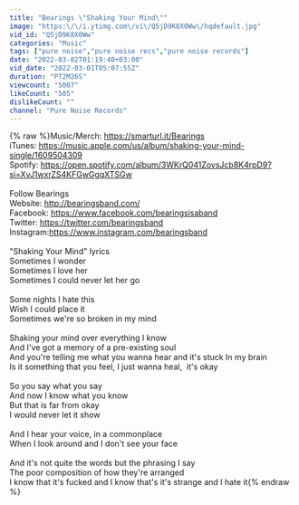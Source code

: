 ```yaml
---
title: "Bearings \"Shaking Your Mind\""
image: "https:\/\/i.ytimg.com\/vi\/Q5jD9K8X0Ww\/hqdefault.jpg"
vid_id: "Q5jD9K8X0Ww"
categories: "Music"
tags: ["pure noise","pure noise recs","pure noise records"]
date: "2022-03-02T01:19:40+03:00"
vid_date: "2022-03-01T05:07:55Z"
duration: "PT2M26S"
viewcount: "5007"
likeCount: "505"
dislikeCount: ""
channel: "Pure Noise Records"
---
```

{% raw %}Music/Merch: <a rel="nofollow" target="blank" href="https://smarturl.it/Bearings">https://smarturl.it/Bearings</a><br />iTunes: <a rel="nofollow" target="blank" href="https://music.apple.com/us/album/shaking-your-mind-single/1609504309">https://music.apple.com/us/album/shaking-your-mind-single/1609504309</a><br />Spotify: <a rel="nofollow" target="blank" href="https://open.spotify.com/album/3WKrQ041ZovsJcb8K4rpD9?si=XvJ1wxrZS4KFGwGgqXTSGw">https://open.spotify.com/album/3WKrQ041ZovsJcb8K4rpD9?si=XvJ1wxrZS4KFGwGgqXTSGw</a><br /><br />Follow Bearings<br />Website: <a rel="nofollow" target="blank" href="http://bearingsband.com/">http://bearingsband.com/</a><br />Facebook: <a rel="nofollow" target="blank" href="https://www.facebook.com/bearingsisaband">https://www.facebook.com/bearingsisaband</a><br />Twitter: <a rel="nofollow" target="blank" href="https://twitter.com/bearingsband">https://twitter.com/bearingsband</a><br />Instagram:<a rel="nofollow" target="blank" href="https://www.instagram.com/bearingsband">https://www.instagram.com/bearingsband</a><br /><br />&quot;Shaking Your Mind&quot; lyrics<br />Sometimes I wonder<br />Sometimes I love her<br />Sometimes I could never let her go<br /><br />Some nights I hate this<br />Wish I could place it<br />Sometimes we're so broken in my mind<br /><br />Shaking your mind over everything I know <br />And I've got a memory of a pre-existing soul <br />And you're telling me what you wanna hear and it's stuck In my brain <br />Is it something that you feel, I just wanna heal,  it's okay<br /><br />So you say what you say <br />And now I know what you know<br />But that is far from okay <br />I would never let it show <br /><br />And I hear your voice, in a commonplace<br />When I look around and I don't see your face <br /><br />And it's not quite the words but the phrasing I say <br />The poor composition of how they're arranged <br />I know that it's fucked and I know that's it's strange and I hate it{% endraw %}
